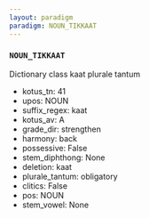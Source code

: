 ```yaml
---
layout: paradigm
paradigm: NOUN_TIKKAAT
---
```

### ` NOUN_TIKKAAT `

Dictionary class kaat plurale tantum
* kotus_tn: 41
* upos: NOUN
* suffix_regex: kaat
* kotus_av: A
* grade_dir: strengthen
* harmony: back
* possessive: False
* stem_diphthong: None
* deletion: kaat
* plurale_tantum: obligatory
* clitics: False
* pos: NOUN
* stem_vowel: None
